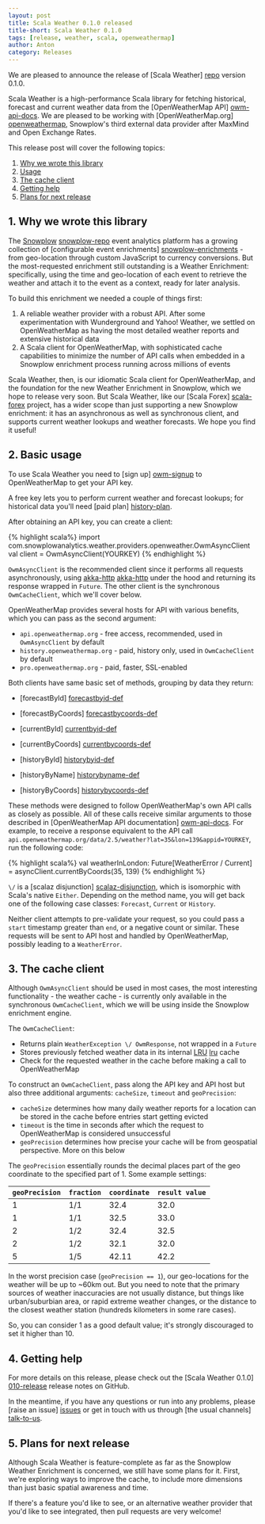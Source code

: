```yaml
---
layout: post
title: Scala Weather 0.1.0 released
title-short: Scala Weather 0.1.0
tags: [release, weather, scala, openweathermap]
author: Anton
category: Releases
---
```


We are pleased to announce the release of [Scala Weather] [repo] version 0.1.0.

Scala Weather is a high-performance Scala library for fetching historical, forecast and current weather data from the [OpenWeatherMap API] [owm-api-docs].
We are pleased to be working with [OpenWeatherMap.org] [openweathermap], Snowplow's third external data provider after MaxMind and Open Exchange Rates.

This release post will cover the following topics:

1. [Why we wrote this library](/blog/2015/12/13/scala-weather-0.1.0-released/#rationale)
2. [Usage](/blog/2015/12/13/scala-weather-0.1.0-released/#usage)
3. [The cache client](/blog/2015/12/13/scala-weather-0.1.0-released/#cache)
4. [Getting help](/blog/2015/12/13/scala-weather-0.1.0-released/#help)
5. [Plans for next release](/blog/2015/12/13/scala-weather-0.1.0-released/#roadmap)

<!--more-->

<h2 id="rationale">1. Why we wrote this library</h2>

The [Snowplow] [snowplow-repo] event analytics platform has a growing collection of [configurable event enrichments] [snowplow-enrichments] - from geo-location through custom JavaScript to currency conversions. But the most-requested enrichment still outstanding is a Weather Enrichment: specifically, using the time and geo-location of each event to retrieve the weather and attach it to the event as a context, ready for later analysis. 

To build this enrichment we needed a couple of things first:

1. A reliable weather provider with a robust API. After some experimentation with Wunderground and Yahoo! Weather, we settled on OpenWeatherMap as having the most detailed weather reports and extensive historical data
2. A Scala client for OpenWeatherMap, with sophisticated cache capabilities to minimize the number of API calls when embedded in a Snowplow enrichment process running across millions of events

Scala Weather, then, is our idiomatic Scala client for OpenWeatherMap, and the foundation for the new Weather Enrichment in Snowplow, which we hope to release very soon. But Scala Weather, like our [Scala Forex] [scala-forex] project, has a wider scope than just supporting a new Snowplow enrichment: it has an asynchronous as well as synchronous client, and supports current weather lookups and weather forecasts. We hope you find it useful!

<h2 id="usage">2. Basic usage</h2>

To use Scala Weather you need to [sign up] [owm-signup] to OpenWeatherMap to get your API key.

A free key lets you to perform current weather and forecast lookups; for historical data you'll need [paid plan] [history-plan].

After obtaining an API key, you can create a client:

{% highlight scala%}
import com.snowplowanalytics.weather.providers.openweather.OwmAsyncClient
val client = OwmAsyncClient(YOURKEY)
{% endhighlight %}

`OwmAsyncClient` is the recommended client since it performs all requests asynchronously, using [akka-http] [akka-http] under the hood and returning its response wrapped in `Future`. The other client is the synchronous `OwmCacheClient`, which we'll cover below.

OpenWeatherMap provides several hosts for API with various benefits, which you can pass as the second argument:

+ `api.openweathermap.org` - free access, recommended, used in `OwmAsyncClient` by default
+ `history.openweathermap.org` - paid, history only, used in `OwmCacheClient` by default
+ `pro.openweathermap.org` - paid, faster, SSL-enabled

Both clients have same basic set of methods, grouping by data they return:

+ [forecastById] [forecastbyid-def]
+ [forecastByCoords] [forecastbycoords-def]

+ [currentById] [currentbyid-def]
+ [currentByCoords] [currentbycoords-def]

+ [historyById] [historybyid-def]
+ [historyByName] [historybyname-def]
+ [historyByCoords] [historybycoords-def]

These methods were designed to follow OpenWeatherMap's own API calls as closely as possible. All of these calls receive similar arguments to those described in [OpenWeatherMap API documentation] [owm-api-docs]. For example, to receive a response equivalent to the API call `api.openweathermap.org/data/2.5/weather?lat=35&lon=139&appid=YOURKEY`, run the following code:

{% highlight scala%}
val weatherInLondon: Future[WeatherError \/ Current] = asyncClient.currentByCoords(35, 139)
{% endhighlight %}

`\/` is a [scalaz disjunction] [scalaz-disjunction], which is isomorphic with Scala's native `Either`. Depending on the method name, you will get back one of the following case classes: `Forecast`, `Current` or `History`.

Neither client attempts to pre-validate your request, so you could pass a `start` timestamp greater than `end`, or a negative count or similar. These requests will be sent to API host and handled by OpenWeatherMap, possibly leading to a `WeatherError`.

<h2 id="cache">3. The cache client</h2>

Although `OwmAsyncClient` should be used in most cases, the most interesting functionality - the weather cache - is currently only available in the synchronous `OwmCacheClient`, which we will be using inside the Snowplow enrichment engine.

The `OwmCacheClient`:

* Returns plain `WeatherException \/ OwmResponse`, not wrapped in a `Future`
* Stores previously fetched weather data in its internal [LRU] [lru] cache
* Check for the requested weather in the cache before making a call to OpenWeatherMap

To construct an `OwmCacheClient`, pass along the API key and API host but also three additional arguments: `cacheSize`, `timeout` and `geoPrecision`:

* `cacheSize` determines how many daily weather reports for a location can be stored in the cache before entries start getting evicted
* `timeout` is the time in seconds after which the request to OpenWeatherMap is considered unsuccessful
* `geoPrecision` determines how precise your cache will be from geospatial perspective. More on this below

The `geoPrecision` essentially rounds the decimal places part of the geo coordinate to the specified part of 1. Some example settings:

|  `geoPrecision` |  `fraction` |  `coordinate` |  `result value` |
|:----------------|:------------|:--------------|:----------------|
|  1              |  1/1        |  32.4         |  32.0           |
|  1              |  1/1        |  32.5         |  33.0           |
|  2              |  1/2        |  32.4         |  32.5           |
|  2              |  1/2        |  32.1         |  32.0           |
|  5              |  1/5        |  42.11        |  42.2           |

In the worst precision case (`geoPrecision == 1`), our geo-locations for the weather will be up to ~60km out. But you need to note that the primary sources of weather inaccuracies are not usually distance, but things like urban/suburbian area, or rapid extreme weather changes, or the distance to the closest weather station (hundreds kilometers in some rare cases).

So, you can consider 1 as a good default value; it's strongly discouraged to set it higher than 10.

<h2 id="help">4. Getting help</h2>

For more details on this release, please check out the [Scala Weather 0.1.0] [010-release] release notes on GitHub.

In the meantime, if you have any questions or run into any problems, please [raise an issue] [issues] or get in touch with us through [the usual channels] [talk-to-us].

<h2 id="roadmap">5. Plans for next release</h2>

Although Scala Weather is feature-complete as far as the Snowplow Weather Enrichment is concerned, we still have some plans for it. First, we're exploring ways to improve the cache, to include more dimensions than just basic spatial awareness and time.

If there's a feature you'd like to see, or an alternative weather provider that you'd like to see integrated, then pull requests are very welcome!

[snowplow-repo]: https://github.com/snowplow/snowplow
[snowplow-enrichments]: https://github.com/snowplow/snowplow/wiki/Configurable-enrichments

[historybyid-def]: https://github.com/snowplow/scala-weather/blob/5b22a89ed3ba04598caf7ebf75491a21adf11b28/src/main/scala/com.snowplowanalytics/weather/providers/openweather/Client.scala#L49-L70
[historybyname-def]: https://github.com/snowplow/scala-weather/blob/5b22a89ed3ba04598caf7ebf75491a21adf11b28/src/main/scala/com.snowplowanalytics/weather/providers/openweather/Client.scala#L72-L96
[historybycoords-def]: https://github.com/snowplow/scala-weather/blob/5b22a89ed3ba04598caf7ebf75491a21adf11b28/src/main/scala/com.snowplowanalytics/weather/providers/openweather/Client.scala#L98-L125
[currentbyid-def]: https://github.com/snowplow/scala-weather/blob/5b22a89ed3ba04598caf7ebf75491a21adf11b28/src/main/scala/com.snowplowanalytics/weather/providers/openweather/Client.scala#L147-L155
[currentbycoords-def]: https://github.com/snowplow/scala-weather/blob/5b22a89ed3ba04598caf7ebf75491a21adf11b28/src/main/scala/com.snowplowanalytics/weather/providers/openweather/Client.scala#L157-L166
[forecastbyid-def]: https://github.com/snowplow/scala-weather/blob/5b22a89ed3ba04598caf7ebf75491a21adf11b28/src/main/scala/com.snowplowanalytics/weather/providers/openweather/Client.scala#L127-L135
[forecastbycoords-def]: https://github.com/snowplow/scala-weather/blob/5b22a89ed3ba04598caf7ebf75491a21adf11b28/src/main/scala/com.snowplowanalytics/weather/providers/openweather/Client.scala#L137-L145

[scala-forex]: https://github.com/snowplow/scala-forex

[openweathermap]: http://openweathermap.org/
[owm-api-docs]: http://openweathermap.org/api
[history-plan]: http://openweathermap.org/price
[owm-signup]: http://home.openweathermap.org/users/sign_up

[lru]: https://en.wikipedia.org/wiki/Cache_algorithms#LRU
[scalaz-disjunction]: http://docs.typelevel.org/api/scalaz/stable/7.0.0/doc/scalaz/$bslash$div$minus.html
[akka-http]: http://doc.akka.io/docs/akka-stream-and-http-experimental/1.0/scala.html

[010-release]: http://github.com/snowplow/scala-weather/releases/tag/0.1.0
[issues]: http://github.com/snowplow/scala-weather/issues
[repo]: http://github.com/snowplow/scala-weather

[talk-to-us]: https://github.com/snowplow/snowplow/wiki/Talk-to-us
[snowplow]: http://snowplowanalytics.com
